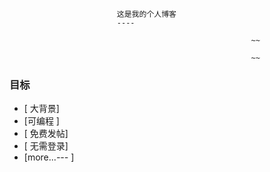                             这是我的个人博客
                            ----
                                                          
                                                          ~~
                                                          
                                                          ~~
###                               目标
- [ 大背景] 
- [可编程 ] 
- [ 免费发帖] 
- [ 无需登录] 
- [more..._---_ ] 
